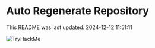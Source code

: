 # Auto Regenerate Repository

This README was last updated: 2024-12-12 11:51:11

 ![TryHackMe](https://tryhackme.com/badge/533634)